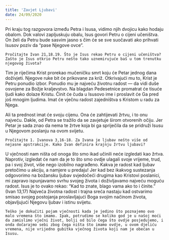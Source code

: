 ```yaml
---
title: 'Zavjet Ljubavi'
date: 24/09/2020
---
```


Pri kraju tog razgovora između Petra i Isusa, vidimo njih dvojicu kako hodaju obalom. Dok valovi zapljuskuju obalu, Isus govori Petru o cijeni učeništva. On želi da Petru bude sasvim jasno s čim će se sve suočavati ako prihvati Isusov poziv da “pase Njegove ovce”.

`Pročitajte Ivan 21,18.19. Što je Isus rekao Petru o cijeni učeništva? Zašto je Isus otkrio Petru nešto tako uznemirujuće baš u tom trenutku njegovog života?`

Tim je riječima Krist prorekao mučeničku smrt koju će Petar jednog dana doživjeti. Njegove ruke bit će prikovane za križ. Otkrivajući mu to, Krist je Petru ponudio izbor. Ponudio mu je najveću životnu radost — da vidi duše osvojene za Božje kraljevstvo. Na blagdan Pedesetnice promatrat će tisuće ljudi kako dolaze Kristu. Činit će čuda u Isusovo ime i proslavit će Ga pred još mnogim ljudima. Imat će vječnu radost zajedništva s Kristom u radu za Njega.

Ali ta prednost imat će svoju cijenu. Ona će zahtijevati žrtvu, i to onu najveću. Dakle, od Petra se tražilo da se zavjetuje širom otvorenih očiju. Jer Petar je sada znao da nema te žrtve koja bi ga spriječila da se pridruži Isusu u Njegovom poslanju na ovom svijetu.

`Pročitajte 1. Ivanova 3,16-18. Za Ivana je ljubav nešto više od nejasne apstrakcije. Kako Ivan definira krajnju žrtvu ljubavi?`

U vječnosti nam ništa od onoga što smo ikad učinili neće izgledati kao žrtva. Naprotiv, izgledat će nam da je to što smo ovdje ulagali svoje vrijeme, trud, pa i svoj život, više nego izobilno nagrađeno. Kakva je radost kad ljubav pretočimo u akciju, a namjere u predaju! Jer kad bez ikakvog sustezanja odgovorimo na božansku ljubav svjedočeći drugima kao Kristovi poslanici, mi zapravo ispunjavamo svrhu svojeg života i doživljavamo najveću moguću radost. Isus je to ovako rekao: “Kad to znate, blago vama ako to i činite.” (Ivan 13,17) Najveća životna radost i trajna sreća nastaju kad ostvarimo smisao svojeg postojanja proslavljajući Boga svojim načinom života, objavljujući Njegovu ljubav i istinu svijetu.

`Teško je dokučiti pojam vječnosti kada je jedino što poznajemo ovo malo vremena što imamo. Ipak, potrudimo se koliko god je u našoj moći da zamislimo vječni život, bolji od bilo čega što ovdje posjedujemo, i onda dočarajmo sebi zbog čega ništa što imamo ovdje, u ovom djeliću vremena, nije vrijedno gubitka vječnog života koji nam je obećan u Isusu.`
